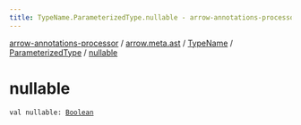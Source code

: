 ```yaml
---
title: TypeName.ParameterizedType.nullable - arrow-annotations-processor
---
```


[arrow-annotations-processor](../../../index.html) / [arrow.meta.ast](../../index.html) / [TypeName](../index.html) / [ParameterizedType](index.html) / [nullable](./nullable.html)

# nullable

`val nullable: `[`Boolean`](https://kotlinlang.org/api/latest/jvm/stdlib/kotlin/-boolean/index.html)